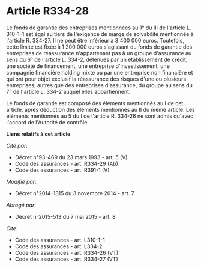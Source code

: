 # Article R334-28

Le fonds de garantie des entreprises mentionnées au 1° du III de l'article L. 310-1-1 est égal au tiers de l'exigence de
marge de solvabilité mentionnée à l'article R. 334-27. Il ne peut être inférieur à 3 400 000 euros. Toutefois, cette limite
est fixée à 1 200 000 euros s'agissant du fonds de garantie des entreprises de réassurance n'appartenant pas à un groupe
d'assurance au sens du 6° de l'article L. 334-2, détenues par un établissement de crédit, une société de financement, une
entreprise d'investissement, une compagnie financière holding mixte ou par une entreprise non financière et qui ont pour
objet exclusif la réassurance des risques d'une ou plusieurs entreprises, autres que des entreprises d'assurance, du groupe
au sens du 7° de l'article L. 334-2 auquel elles appartiennent. 

Le fonds de garantie est composé des éléments mentionnés au I de cet article, après déduction des éléments mentionnés au II
du même article. Les éléments mentionnés au 5 du I de l'article R. 334-26 ne sont admis qu'avec l'accord de l'Autorité de
contrôle.

**Liens relatifs à cet article**

_Cité par_:

  - Décret n°93-469 du 23 mars 1993 - art. 5 (V)
  - Code des assurances - art. R334-29 (Ab)
  - Code des assurances - art. R391-1 (V)

_Modifié par_:

  - Décret n°2014-1315 du 3 novembre 2014 - art. 7

_Abrogé par_:

  - Décret n°2015-513 du 7 mai 2015 - art. 8

_Cite_:

  - Code des assurances - art. L310-1-1
  - Code des assurances - art. L334-2
  - Code des assurances - art. R334-26 (VT)
  - Code des assurances - art. R334-27 (VT)

